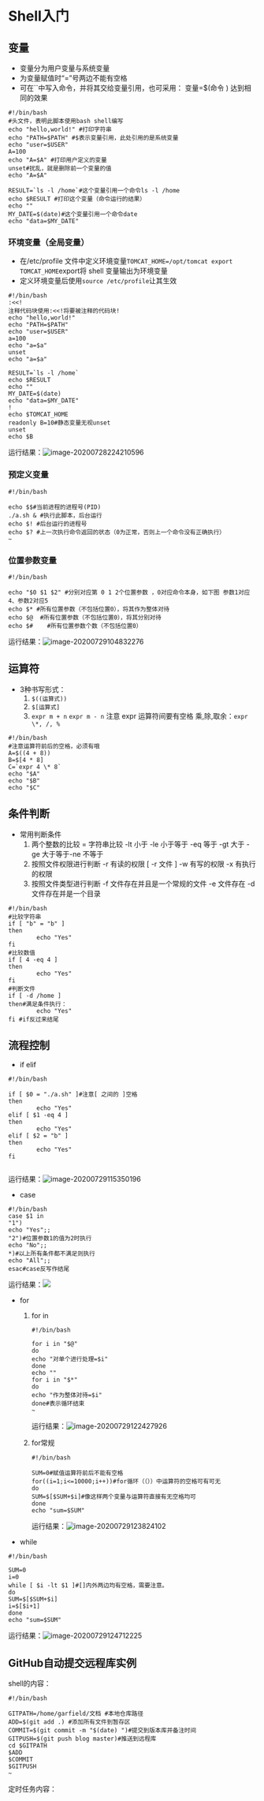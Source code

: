 # Shell入门

## 变量

* 变量分为用户变量与系统变量
* 为变量赋值时“=”号两边不能有空格
* 可在``中写入命令，并将其交给变量引用，也可采用：       变量=$(命令 )     达到相同的效果

```shell
#!/bin/bash  
#头文件，表明此脚本使用bash shell编写
echo "hello,world!" #打印字符串
echo "PATH=$PATH" #$表示变量引用，此处引用的是系统变量
echo "user=$USER"
A=100
echo "A=$A" #打印用户定义的变量
unset#扰乱，就是删除前一个变量的值
echo "A=$A"

RESULT=`ls -l /home`#这个变量引用一个命令ls -l /home
echo $RESULT #打印这个变量（命令运行的结果）
echo ""
MY_DATE=$(date)#这个变量引用一个命令date
echo "data=$MY_DATE"
```

### 环境变量（全局变量）

* 在/etc/profile 文件中定义环境变量`TOMCAT_HOME=/opt/tomcat
  export TOMCAT_HOME`export将 shell 变量输出为环境变量
* 定义环境变量后使用`source /etc/profile`让其生效

```shell
#!/bin/bash
:<<!
注释代码块使用:<<!将要被注释的代码块!
echo "hello,world!"
echo "PATH=$PATH"
echo "user=$USER"
a=100
echo "a=$a"
unset
echo "a=$a"

RESULT=`ls -l /home`
echo $RESULT
echo ""
MY_DATE=$(date)
echo "data=$MY_DATE"
!
echo $TOMCAT_HOME
readonly B=10#静态变量无视unset
unset
echo $B       
```

运行结果：<img src="https://i.loli.net/2020/07/28/ZEUp9VBFqQoKJGW.png" alt="image-20200728224210596"  />



### 预定义变量

```shell
#!/bin/bash

echo $$#当前进程的进程号(PID)
./a.sh & #执行此脚本，后台运行
echo $! #后台运行的进程号
echo $? #上一次执行命令返回的状态（0为正常，否则上一个命令没有正确执行）
~        
```

### 位置参数变量

```shell
#!/bin/bash

echo "$0 $1 $2" #分别对应第 0 1 2个位置参数 ，0对应命令本身，如下图 参数1对应4、参数2对应5 
echo $* #所有位置参数（不包括位置0），将其作为整体对待
echo $@  #所有位置参数（不包括位置0），将其分别对待
echo $#    #所有位置参数个数（不包括位置0）
```

运行结果：![image-20200729104832276](/home/garfield/.config/Typora/typora-user-images/image-20200729104832276.png)





## 运算符

* 3种书写形式：
  1. `$((运算式))`
  2. `$[运算式]`
  3. `expr m + n` `expr m - n`   注意 expr 运算符间要有空格
       乘,除,取余：`expr \*, /, %`

```shell
#!/bin/bash
#注意运算符前后的空格，必须有哦
A=$((4 + 8))
B=$[4 * 8]
C=`expr 4 \* 8`
echo "$A"
echo "$B"
echo "$C"

```



## 条件判断

* 常用判断条件
  1. 两个整数的比较
     = 字符串比较
     -lt 小于
     -le 小于等于
     -eq 等于
     -gt 大于
     -ge 大于等于-ne 不等于
  2.  按照文件权限进行判断
     -r 有读的权限 [ -r 文件 ]
     -w 有写的权限
     -x 有执行的权限
  3. 按照文件类型进行判断
     -f 文件存在并且是一个常规的文件
     -e 文件存在
     -d 文件存在并是一个目录

```shell
#!/bin/bash
#比较字符串
if [ "b" = "b" ]
then
        echo "Yes"
fi
#比较数值
if [ 4 -eq 4 ]
then
        echo "Yes"
fi
#判断文件
if [ -d /home ]
then#满足条件执行：
        echo "Yes"       
fi #if反过来结尾
```



## 流程控制

* if elif 

```shell
#!/bin/bash

if [ $0 = "./a.sh" ]#注意[ 之间的 ]空格
then
        echo "Yes"
elif [ $1 -eq 4 ]
then
        echo "Yes"
elif [ $2 = "b" ]
then
        echo "Yes"
fi
              
```

运行结果：![image-20200729115350196](/home/garfield/.config/Typora/typora-user-images/image-20200729115350196.png)



* case

```shell
#!/bin/bash
case $1 in
"1")
echo "Yes";;
"2")#位置参数1的值为2时执行
echo "No";;
*)#以上所有条件都不满足则执行
echo "All";;
esac#case反写作结尾                                                                                    
```

运行结果：![](/home/garfield/.config/Typora/typora-user-images/image-20200729120253939.png)



* for

  1. for in

     ```shell
     #!/bin/bash
     
     for i in "$@"
     do
     echo "对单个进行处理=$i"
     done
     echo ""
     for i in "$*"
     do
     echo "作为整体对待=$i"
     done#表示循环结束
     ~           
     ```

     运行结果：![image-20200729122427926](/home/garfield/.config/Typora/typora-user-images/image-20200729122427926.png)

     

  2. for常规

     ```shell
     #!/bin/bash
     
     SUM=0#赋值运算符前后不能有空格
     for((i=1;i<=10000;i++))#for循环（（））中运算符的空格可有可无
     do
     SUM=$[$SUM+$i]#像这样两个变量与运算符直接有无空格均可
     done
     echo "sum=$SUM"
     ```

     运行结果：![image-20200729123824102](/home/garfield/.config/Typora/typora-user-images/image-20200729123824102.png)

* while

```shell
#!/bin/bash

SUM=0
i=0
while [ $i -lt $1 ]#[]内外两边均有空格，需要注意。
do
SUM=$[$SUM+$i]
i=$[$i+1]
done
echo "sum=$SUM"                      
```

运行结果：![image-20200729124712225](/home/garfield/.config/Typora/typora-user-images/image-20200729124712225.png)





## GitHub自动提交远程库实例

shell的内容：

```shell
#!/bin/bash

GITPATH=/home/garfield/文档 #本地仓库路径
ADD=$(git add .) #添加所有文件到暂存区
COMMIT=$(git commit -m "$(date) ")#提交到版本库并备注时间
GITPUSH=$(git push blog master)#推送到远程库
cd $GITPATH
$ADD
$COMMIT
$GITPUSH
~                
```

定时任务内容：

```

```



 